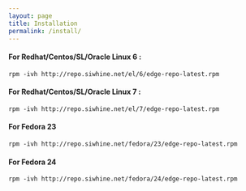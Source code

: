 ```yaml
---
layout: page
title: Installation
permalink: /install/
---
```


#### For Redhat/Centos/SL/Oracle Linux 6 :

```rpm -ivh http://repo.siwhine.net/el/6/edge-repo-latest.rpm```

#### For Redhat/Centos/SL/Oracle Linux 7 :

```rpm -ivh http://repo.siwhine.net/el/7/edge-repo-latest.rpm```

#### For Fedora 23 

```rpm -ivh http://repo.siwhine.net/fedora/23/edge-repo-latest.rpm```

#### For Fedora 24 

```rpm -ivh http://repo.siwhine.net/fedora/24/edge-repo-latest.rpm```